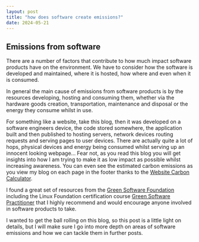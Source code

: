 ```yaml
---
layout: post
title: "how does software create emissions?"
date: 2024-05-21
---
```


## Emissions from software

There are a number of factors that contribute to how much impact software products have on the environment.  We have to consider how the software is developed and maintained, where it is hosted, how where and even when it is consumed.

In general the main cause of emissions from software products is by the resources developing, hosting and consuming them, whether via the hardware goods creation, transportation, maintenance and disposal or the energy they consume whilst in use.

For something like a website, take this blog, then it was developed on a software engineers device, the code stored somewhere, the application built and then published to hosting servers, network devices routing requests and serving pages to user devices.  There are actually quite a lot of hops, physical devices and energy being consumed whilst serving up an innocent looking webpage...  Fear not, as you read this blog you will get insights into how I am trying to make it as low impact as possible whilst increasing awareness.  You can even see the estimated carbon emissions as you view my blog on each page in the footer thanks to the [Website Carbon Calculator](https://www.websitecarbon.com/).

I found a great set of resources from the [Green Software Foundation](https://greensoftware.foundation/) including the Linux Foundation certification course [Green Software Practitioner](https://training.linuxfoundation.org/training/green-software-for-practitioners-lfc131/) that I highly recommend and would encourage anyone involved in software products to take.

I wanted to get the ball rolling on this blog, so this post is a little light on details, but I will make sure I go into more depth on areas of software emissions and how we can tackle them in further posts.
